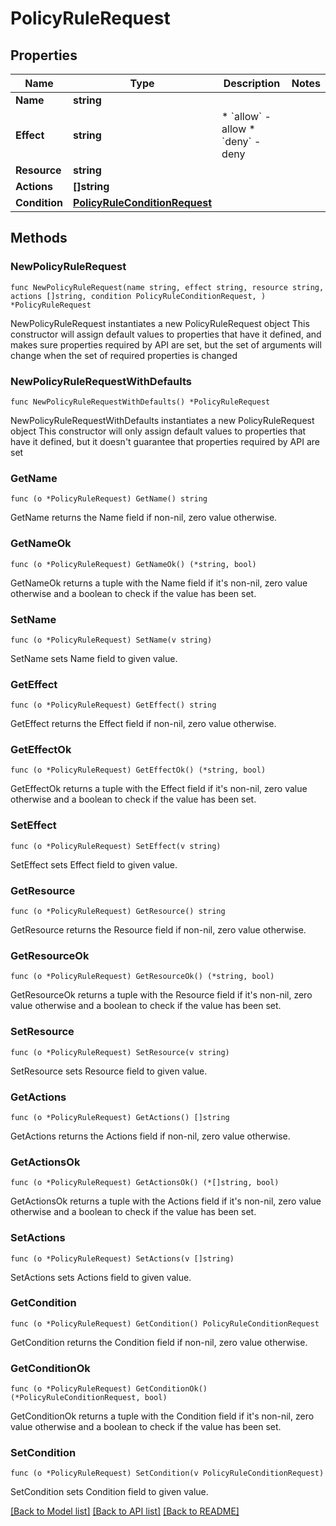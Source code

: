 # PolicyRuleRequest

## Properties

Name | Type | Description | Notes
------------ | ------------- | ------------- | -------------
**Name** | **string** |  | 
**Effect** | **string** | * &#x60;allow&#x60; - allow * &#x60;deny&#x60; - deny | 
**Resource** | **string** |  | 
**Actions** | **[]string** |  | 
**Condition** | [**PolicyRuleConditionRequest**](PolicyRuleConditionRequest.md) |  | 

## Methods

### NewPolicyRuleRequest

`func NewPolicyRuleRequest(name string, effect string, resource string, actions []string, condition PolicyRuleConditionRequest, ) *PolicyRuleRequest`

NewPolicyRuleRequest instantiates a new PolicyRuleRequest object
This constructor will assign default values to properties that have it defined,
and makes sure properties required by API are set, but the set of arguments
will change when the set of required properties is changed

### NewPolicyRuleRequestWithDefaults

`func NewPolicyRuleRequestWithDefaults() *PolicyRuleRequest`

NewPolicyRuleRequestWithDefaults instantiates a new PolicyRuleRequest object
This constructor will only assign default values to properties that have it defined,
but it doesn't guarantee that properties required by API are set

### GetName

`func (o *PolicyRuleRequest) GetName() string`

GetName returns the Name field if non-nil, zero value otherwise.

### GetNameOk

`func (o *PolicyRuleRequest) GetNameOk() (*string, bool)`

GetNameOk returns a tuple with the Name field if it's non-nil, zero value otherwise
and a boolean to check if the value has been set.

### SetName

`func (o *PolicyRuleRequest) SetName(v string)`

SetName sets Name field to given value.


### GetEffect

`func (o *PolicyRuleRequest) GetEffect() string`

GetEffect returns the Effect field if non-nil, zero value otherwise.

### GetEffectOk

`func (o *PolicyRuleRequest) GetEffectOk() (*string, bool)`

GetEffectOk returns a tuple with the Effect field if it's non-nil, zero value otherwise
and a boolean to check if the value has been set.

### SetEffect

`func (o *PolicyRuleRequest) SetEffect(v string)`

SetEffect sets Effect field to given value.


### GetResource

`func (o *PolicyRuleRequest) GetResource() string`

GetResource returns the Resource field if non-nil, zero value otherwise.

### GetResourceOk

`func (o *PolicyRuleRequest) GetResourceOk() (*string, bool)`

GetResourceOk returns a tuple with the Resource field if it's non-nil, zero value otherwise
and a boolean to check if the value has been set.

### SetResource

`func (o *PolicyRuleRequest) SetResource(v string)`

SetResource sets Resource field to given value.


### GetActions

`func (o *PolicyRuleRequest) GetActions() []string`

GetActions returns the Actions field if non-nil, zero value otherwise.

### GetActionsOk

`func (o *PolicyRuleRequest) GetActionsOk() (*[]string, bool)`

GetActionsOk returns a tuple with the Actions field if it's non-nil, zero value otherwise
and a boolean to check if the value has been set.

### SetActions

`func (o *PolicyRuleRequest) SetActions(v []string)`

SetActions sets Actions field to given value.


### GetCondition

`func (o *PolicyRuleRequest) GetCondition() PolicyRuleConditionRequest`

GetCondition returns the Condition field if non-nil, zero value otherwise.

### GetConditionOk

`func (o *PolicyRuleRequest) GetConditionOk() (*PolicyRuleConditionRequest, bool)`

GetConditionOk returns a tuple with the Condition field if it's non-nil, zero value otherwise
and a boolean to check if the value has been set.

### SetCondition

`func (o *PolicyRuleRequest) SetCondition(v PolicyRuleConditionRequest)`

SetCondition sets Condition field to given value.



[[Back to Model list]](../README.md#documentation-for-models) [[Back to API list]](../README.md#documentation-for-api-endpoints) [[Back to README]](../README.md)


